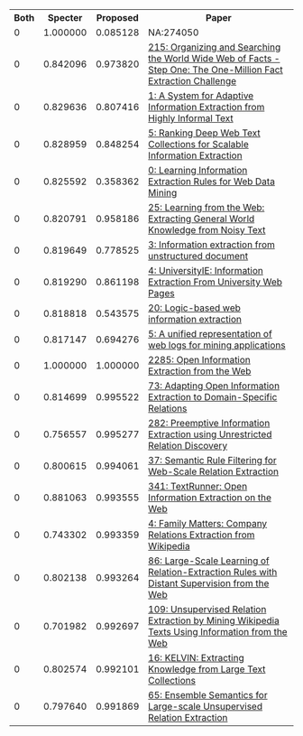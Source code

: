 <html><table><tr>
<th>Both</th>
<th>Specter</th>
<th>Proposed</th>
<th>Paper</th>
</tr>
<tr>
<td>0</td>
<td>1.000000</td>
<td>0.085128</td>
<td>NA:274050</td>
</tr>
<tr>
<td>0</td>
<td>0.842096</td>
<td>0.973820</td>
<td><a href="https://www.semanticscholar.org/paper/6f06b927c37ff51ff2082e420a3ac504b54d1d58">215: Organizing and Searching the World Wide Web of Facts - Step One: The One-Million Fact Extraction Challenge</a></td>
</tr>
<tr>
<td>0</td>
<td>0.829636</td>
<td>0.807416</td>
<td><a href="https://www.semanticscholar.org/paper/73b6e1b1efa9844a23f289a6cf8b465f0442fb97">1: A System for Adaptive Information Extraction from Highly Informal Text</a></td>
</tr>
<tr>
<td>0</td>
<td>0.828959</td>
<td>0.848254</td>
<td><a href="https://www.semanticscholar.org/paper/767dcce161a6a2a2bb8c404e08b2e169b36e6c1c">5: Ranking Deep Web Text Collections for Scalable Information Extraction</a></td>
</tr>
<tr>
<td>0</td>
<td>0.825592</td>
<td>0.358362</td>
<td><a href="https://www.semanticscholar.org/paper/d167e72848508e57d4d6237c32f133e92717e995">0: Learning Information Extraction Rules for Web Data Mining</a></td>
</tr>
<tr>
<td>0</td>
<td>0.820791</td>
<td>0.958186</td>
<td><a href="https://www.semanticscholar.org/paper/2a42a1df4860e026a1b5eb9973c3b5c7b427c079">25: Learning from the Web: Extracting General World Knowledge from Noisy Text</a></td>
</tr>
<tr>
<td>0</td>
<td>0.819649</td>
<td>0.778525</td>
<td><a href="https://www.semanticscholar.org/paper/dbfadafb07e37b8ad472d2459d2515e5547224b8">3: Information extraction from unstructured document</a></td>
</tr>
<tr>
<td>0</td>
<td>0.819290</td>
<td>0.861198</td>
<td><a href="https://www.semanticscholar.org/paper/bab2aa57c87f56fdc7cd80c73a5acd954c43be3e">4: UniversityIE: Information Extraction From University Web Pages</a></td>
</tr>
<tr>
<td>0</td>
<td>0.818818</td>
<td>0.543575</td>
<td><a href="https://www.semanticscholar.org/paper/4d3f0fed7427aa4ae43424eb76ec65a8c1f2e164">20: Logic-based web information extraction</a></td>
</tr>
<tr>
<td>0</td>
<td>0.817147</td>
<td>0.694276</td>
<td><a href="https://www.semanticscholar.org/paper/3a1ba5e98c5d2167af178a7efb8a2371391d2d59">5: A unified representation of web logs for mining applications</a></td>
</tr>
<tr>
<td>0</td>
<td>1.000000</td>
<td>1.000000</td>
<td><a href="https://www.semanticscholar.org/paper/498bb0efad6ec15dd09d941fb309aa18d6df9f5f">2285: Open Information Extraction from the Web</a></td>
</tr>
<tr>
<td>0</td>
<td>0.814699</td>
<td>0.995522</td>
<td><a href="https://www.semanticscholar.org/paper/38daea2f58b6d96a630f77bdfd38645817d6093d">73: Adapting Open Information Extraction to Domain-Specific Relations</a></td>
</tr>
<tr>
<td>0</td>
<td>0.756557</td>
<td>0.995277</td>
<td><a href="https://www.semanticscholar.org/paper/84364e5660d0db7fe4654febb1e8aba0399835b5">282: Preemptive Information Extraction using Unrestricted Relation Discovery</a></td>
</tr>
<tr>
<td>0</td>
<td>0.800615</td>
<td>0.994061</td>
<td><a href="https://www.semanticscholar.org/paper/ee9b20001abdb41d31a3c5f18867d90cac38ea20">37: Semantic Rule Filtering for Web-Scale Relation Extraction</a></td>
</tr>
<tr>
<td>0</td>
<td>0.881063</td>
<td>0.993555</td>
<td><a href="https://www.semanticscholar.org/paper/ad10607412e196279bf056d13c8b6fa27fd61f26">341: TextRunner: Open Information Extraction on the Web</a></td>
</tr>
<tr>
<td>0</td>
<td>0.743302</td>
<td>0.993359</td>
<td><a href="https://www.semanticscholar.org/paper/967f3efcd35b781ddad7d59dc6f08e939fa961ab">4: Family Matters: Company Relations Extraction from Wikipedia</a></td>
</tr>
<tr>
<td>0</td>
<td>0.802138</td>
<td>0.993264</td>
<td><a href="https://www.semanticscholar.org/paper/2d412a39a3782329f16610cd1cb0efd8dfe66e67">86: Large-Scale Learning of Relation-Extraction Rules with Distant Supervision from the Web</a></td>
</tr>
<tr>
<td>0</td>
<td>0.701982</td>
<td>0.992697</td>
<td><a href="https://www.semanticscholar.org/paper/7e79ac32bf9c15fe0348ebae4ed94feba60cdf27">109: Unsupervised Relation Extraction by Mining Wikipedia Texts Using Information from the Web</a></td>
</tr>
<tr>
<td>0</td>
<td>0.802574</td>
<td>0.992101</td>
<td><a href="https://www.semanticscholar.org/paper/24e1c110a1afa8c1461d5842fdcc24290ea5d515">16: KELVIN: Extracting Knowledge from Large Text Collections</a></td>
</tr>
<tr>
<td>0</td>
<td>0.797640</td>
<td>0.991869</td>
<td><a href="https://www.semanticscholar.org/paper/29d9ec7e0763c8f2fd5f88c40223fe4838b7e802">65: Ensemble Semantics for Large-scale Unsupervised Relation Extraction</a></td>
</tr>
</table></html>
